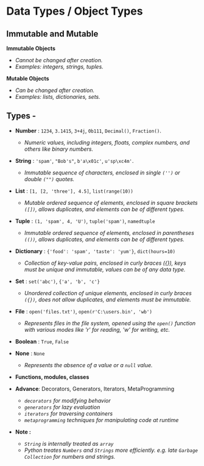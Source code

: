 # Data Types / Object Types 

## Immutable and Mutable

**Immutable Objects**
- *Cannot be changed after creation.*
- *Examples: integers, strings, tuples.*

**Mutable Objects**
- *Can be changed after creation.*
- *Examples: lists, dictionaries, sets.*

## Types -
- **Number** : `1234`, `3.1415`, `3+4j`, `0b111`, `Decimal()`, `Fraction()`.
    - *Numeric values, including integers, floats, complex numbers, and others like binary numbers.*

- **String** :  `'spam'`, `"Bob's"`, `b'a\x01c'`, 
`u'sp\xc4m'`.
    - *Immutable sequence of characters, enclosed in single `('')` or double `("")` quotes.*

- **List** : `[1, [2, 'three'], 4.5]`, `list(range(10))`
    - *Mutable ordered sequence of elements, enclosed in square brackets `([])`, allows duplicates, and elements can be of different types.*

- **Tuple** : `(1, 'spam', 4, 'U')`, `tuple('spam')`, `namedtuple`
    - *Immutable ordered sequence of elements, enclosed in parentheses `(())`, allows duplicates, and elements can be of different types.*

- **Dictionary** : `{'food': 'spam', 'taste': 'yum'}`, `dict(hours=10)`
    -   *Collection of key-value pairs, enclosed in curly braces ({}), keys must be unique and immutable, values can be of any data type.*

- **Set** : `set('abc')`, `{'a', 'b', 'c'}`
    - *Unordered collection of unique elements, enclosed in curly braces `({})`, does not allow duplicates, and elements must be immutable.*

- **File** : `open('files.txt')`, `open(r'C:\users.bin', 'wb')`
    - *Represents files in the file system, opened using the `open()` function with various modes like 'r' for reading, 'w' for writing, etc.*

- **Boolean** : `True`, `False`

- **None** : `None`
    - *Represents the absence of a value or a `null` value.*

- **Functions, modules, classes**

- **Advance**: Decorators, Generators, Iterators, MetaProgramming
    - *`decorators` for modifying behavior*
    - *`generators` for lazy evaluation*
    - *`iterators` for traversing containers*
    - *`metaprogramming` techniques for manipulating code at runtime*

- **Note :**
    - *`String` is internally treated as `array`*
    - *Python treates `Numbers` and `Strings` more efficiently. e.g. late `Garbage Collection` for numbers and strings.*